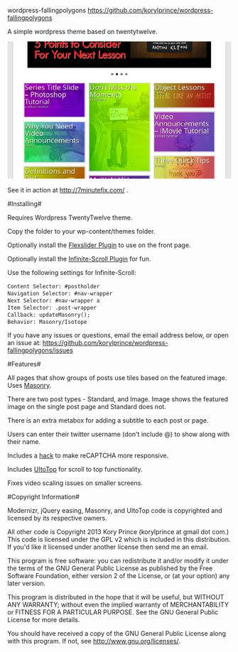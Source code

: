 wordpress-fallingpolygons
https://github.com/korylprince/wordpress-fallingpolygons

A simple wordpress theme based on twentytwelve.

![screenshot](screenshot.png)

See it in action at http://7minutefix.com/ .

#Installing#

Requires Wordpress TwentyTwelve theme.

Copy the folder to your wp-content/themes folder.

Optionally install the [Flexslider Plugin](https://github.com/korylprince/wordpress-flexslider) to use on the front page.

Optionally install the [Infinite-Scroll Plugin](http://wordpress.org/extend/plugins/infinite-scroll/) for fun.

Use the following settings for Infinite-Scroll:

    Content Selector: #postholder
    Navigation Selector: #nav-wrapper
    Next Selector: #nav-wrapper a
    Item Selector: .post-wrapper
    Callback: updateMasonry();
    Behavior: Masonry/Isotope

If you have any issues or questions, email the email address below, or open an issue at:
https://github.com/korylprince/wordpress-fallingpolygons/issues

#Features#

All pages that show groups of posts use tiles based on the featured image. Uses [Masonry](http://masonry.desandro.com/).

There are two post types - Standard, and Image. Image shows the featured image on the single post page and Standard does not.

There is an extra metabox for adding a subtitle to each post or page.

Users can enter their twitter username (don't include @) to show along with their name.

Includes a [hack](https://github.com/korylprince/reCAPTCHA_Responsive) to make reCAPTCHA more responsive.

Includes [UItoTop](http://mattvarone.com/web-design/uitotop-jquery-plugin/) for scroll to top functionality.

Fixes video scaling issues on smaller screens.

#Copyright Information#

Modernizr, jQuery easing, Masonry, and UItoTop code is copyrighted and licensed by its respective owners.

All other code is Copyright 2013 Kory Prince (korylprince at gmail dot com.) This code is licensed under the GPL v2 which is included in this distribution. If you'd like it licensed under another license then send me an email.

This program is free software: you can redistribute it and/or modify
it under the terms of the GNU General Public License as published by
the Free Software Foundation, either version 2 of the License, or
(at your option) any later version.

This program is distributed in the hope that it will be useful,
but WITHOUT ANY WARRANTY; without even the implied warranty of
MERCHANTABILITY or FITNESS FOR A PARTICULAR PURPOSE.  See the
GNU General Public License for more details.

You should have received a copy of the GNU General Public License
along with this program.  If not, see <http://www.gnu.org/licenses/>.

